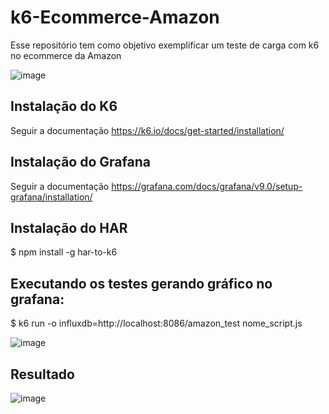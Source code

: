 # k6-Ecommerce-Amazon

Esse repositório tem como objetivo exemplificar um teste de carga com k6 no ecommerce da Amazon

![image](https://github.com/user-attachments/assets/681c9d9b-4f74-419c-abfd-712498cc7ca3)

## Instalação do K6

Seguir a documentação https://k6.io/docs/get-started/installation/

## Instalação do Grafana

Seguir a documentação https://grafana.com/docs/grafana/v9.0/setup-grafana/installation/

## Instalação do HAR

$ npm install -g har-to-k6

## Executando os testes gerando gráfico no grafana:

$ k6 run -o influxdb=http://localhost:8086/amazon_test nome_script.js 

![image](https://github.com/user-attachments/assets/440b129b-076f-478f-b932-04378ab19747)


## Resultado

![image](https://github.com/user-attachments/assets/587c2f8b-23f5-4996-b5db-e6e5ff911dfd)


